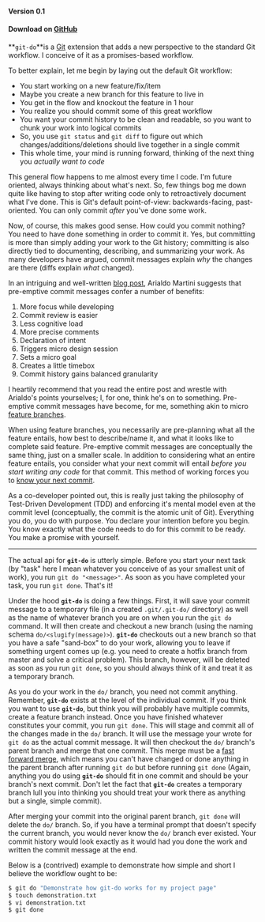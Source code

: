 
#### Version 0.1

#### Download on [GitHub](https://github.com/smargh/git-do)

**`git-do`**is a [Git](https://git-scm.com/) extension that adds a new perspective to the standard Git workflow. I conceive of it as a promises-based workflow.

To better explain, let me begin by laying out the default Git workflow:

  + You start working on a new feature/fix/item
  + Maybe you create a new branch for this feature to live in
  + You get in the flow and knockout the feature in 1 hour
  + You realize you should commit some of this great workflow
  + You want your commit history to be clean and readable, so you want to chunk your work into logical commits
  + So, you use `git status` and `git diff` to figure out which changes/additions/deletions should live together in a single commit
  + This whole time, your mind is running forward, thinking of the next thing you *actually want to code*

This general flow happens to me almost every time I code. I'm future oriented, always thinking about what's next. So, few things bog me down quite like having to stop after writing code only to retroactively document what I've done. This is Git's default point-of-view: backwards-facing, past-oriented. You can only commit *after* you've done some work.

Now, of course, this makes good sense. How could you commit nothing? You need to have done something in order to commit it. Yes, but committing is more than simply adding your work to the Git history; committing is also directly tied to documenting, describing, and summarizing your work. As many developers have argued, commit messages explain *why* the changes are there (diffs explain *what* changed).

In an intriguing and well-written [blog post](https://arialdomartini.wordpress.com/2012/09/03/pre-emptive-commit-comments/), Arialdo Martini suggests that pre-emptive commit messages confer a number of benefits:

  1. More focus while developing
  2. Commit review is easier
  3. Less cognitive load
  4. More precise comments
  5. Declaration of intent
  6. Triggers micro design session
  7. Sets a micro goal
  8. Creates a little timebox
  9. Commit history gains balanced granularity

I heartily recommend that you read the entire post and wrestle with Arialdo's points yourselves; I, for one, think he's on to something. Pre-emptive commit messages have become, for me, something akin to micro [feature branches]().

When using feature branches, you necessarily are pre-planning what all the feature entails, how best to describe/name it, and what it looks like to complete said feature. Pre-emptive commit messages are conceptually the same thing, just on a smaller scale. In addition to considering what an entire feature entails, you consider what your next commit will entail *before you start writing any code* for that commit. This method of working forces you to [know your next commit](http://programmer.97things.oreilly.com/wiki/index.php/Know_Your_Next_Commit).

As a co-developer pointed out, this is really just taking the philosophy of Test-Driven Development (TDD) and enforcing it's mental model even at the commit level (conceptually, the commit is the atomic unit of Git). Everything you do, you do with purpose. You declare your intention before you begin. You know exactly what the code needs to do for this commit to be ready. You make a promise with yourself.

- - -

The actual api for **`git-do`** is utterly simple. Before you start your next task (by "task" here I mean whatever you conceive of as your smallest unit of work), you run `git do "<message>"`. As soon as you have completed your task, you run `git done`. That's it!

Under the hood **`git-do`** is doing a few things. First, it will save your commit message to a temporary file (in a created `.git/.git-do/` directory) as well as the name of whatever branch you are on when you run the `git do` command. It will then create and checkout a new branch (using the naming schema `do/<slugify(message)>`). **`git-do`** checkouts out a new branch so that you have a safe "sand-box" to do your work, allowing you to leave if something urgent comes up (e.g. you need to create a hotfix branch from master and solve a critical problem). This branch, however, will be deleted as soon as you run `git done`, so you should always think of it and treat it as a temporary branch.

As you do your work in the `do/` branch, you need not commit anything. Remember, **`git-do`** exists at the level of the individual commit. If you think you want to use **`git-do`**, but think you will probably have multiple commits, create a feature branch instead. Once you have finished whatever constitutes your commit, you run `git done`. This will stage and commit all of the changes made in the `do/` branch. It will use the message your wrote for `git do` as the actual commit message. It will then checkout the `do/` branch's parent branch and merge that one commit. This merge must be a [fast forward merge](), which means you can't have changed or done anything in the parent branch after running `git do` but before running `git done` (Again, anything you do using **`git-do`** should fit in one commit and should be your branch's next commit. Don't let the fact that **`git-do`** creates a temporary branch lull you into thinking you should treat your work there as anything but a single, simple commit).

After merging your commit into the original parent branch, `git done` will delete the `do/` branch. So, if you have a terminal prompt that doesn't specify the current branch, you would never know the `do/` branch ever existed. Your commit history would look exactly as it would had you done the work and written the commit message at the end.

Below is a (contrived) example to demonstrate how simple and short I believe the workflow ought to be:

~~~bash
$ git do "Demonstrate how git-do works for my project page"
$ touch demonstration.txt
$ vi demonstration.txt
$ git done
~~~
